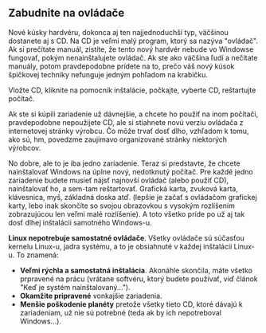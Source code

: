 ﻿<?php require("../../entete.php"); ?> <?php require("../../base.php"); ?> <?php require("../../fonctions.php"); ?>

<div id="corps">

<h2>Zabudnite na ovládače</h2>

Nové kúsky hardvéru, dokonca aj ten najjednoduchší typ, väčšinou dostanete aj s CD. Na CD je veľmi malý program, ktorý sa nazýva "ovládač". Ak si prečítate manuál, zistíte, že tento nový hardvér nebude vo Windowse fungovať, pokým nenainštalujete ovládač. Ak ste ako väčšina ľudí a nečítate manuály, potom pravdepodobne prídete na to, prečo váš nový kúsok špičkovej techniky nefunguje jedným pohľadom na krabičku.

Vložte CD, kliknite na pomocník inštalácie, počkajte, vyberte CD, reštartujte počítač.

Ak ste si kúpili zariadenie už dávnejšie, a chcete ho použiť na inom počítači, pravdepodobne nepoužijete CD, ale si stiahnete novú verziu ovládača z internetovej stránky výrobcu. Čo môže trvať dosť dlho, vzhľadom k tomu, ako sú, hm, povedzme zaujímavo organizované stránky niektorých výrobcov.

No dobre, ale to je iba jedno zariadenie. Teraz si predstavte, že chcete nainštalovať Windows na úplne nový, nedotknutý počítač. Pre každé jedno zariadenie budete musieť nájsť najnovší ovládač (alebo použiť CD), nainštalovať ho, a sem-tam reštartovať. Grafická karta, zvuková karta, klávesnica, myš, základná doska atď. (lepšie je začať s ovládačom grafickej karty, lebo inak skončíte so svojou obrazovkou s vysokým rozlíšením zobrazujúcou len veľmi malé rozlíšenie). A toto všetko príde po už aj tak dosť dlhej inštalácii samotného Windows-u.

<b>Linux nepotrebuje samostatné ovládače</b>. Všetky ovládače sú súčasťou kernelu Linux-u, jadra systému, a to je obsiahnuté v každej inštalácii Linux-u. To znamená:

<ul>
<li><b>Veľmi rýchla a samostatná inštalácia</b>. Akonáhle skončila, máte všetko prpravené na prácu (vrátane softvéru, ktorý budete používať, viď článok "Keď je systém nainštalovaný...").</li>
<li><b>Okamžite pripravené</b> vonkajšie zariadenia.</li>
<li><b>Menšie poškodenie planéty</b> pretože všetky tieto CD, ktoré dávajú k zariadeniam, už nie sú potrebné (teda ak by ich nepotreboval Windows...).</li>
</ul>

</div>


